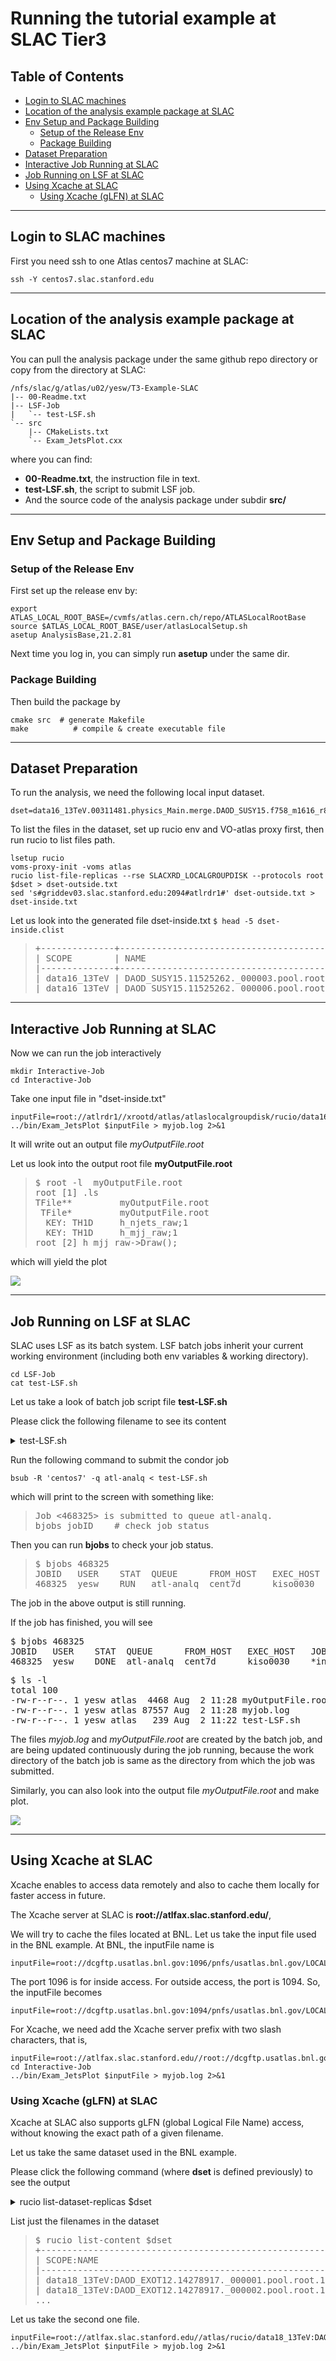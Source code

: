 # Running the tutorial example at SLAC Tier3

## Table of Contents

- [Login to SLAC machines](#login-to-slac-machines)
- [Location of the analysis example package at SLAC](#location-of-the-analysis-example-package-at-slac)
- [Env Setup and Package Building](#env-setup-and-package-building)
  - [Setup of the Release Env](#setup-of-the-release-env)
  - [Package Building](#package-building)
- [Dataset Preparation](#dataset-preparation)
- [Interactive Job Running at SLAC](#interactive-job-running-at-slac)
- [Job Running on LSF at SLAC](#job-running-on-lsf-at-slac)
- [Using Xcache at SLAC](#using-xcache-at-slac)
  - [Using Xcache (gLFN) at SLAC](#using-xcache-glfn-at-slac)

---

## Login to SLAC machines

First you need ssh to one Atlas centos7 machine at SLAC:

```shell
ssh -Y centos7.slac.stanford.edu
```

---

## Location of the analysis example package at SLAC

You can pull the analysis package under the same github repo directory or copy
from the directory at SLAC:

```
/nfs/slac/g/atlas/u02/yesw/T3-Example-SLAC
|-- 00-Readme.txt
|-- LSF-Job
|   `-- test-LSF.sh
`-- src
    |-- CMakeLists.txt
    `-- Exam_JetsPlot.cxx
```

where you can find:

- **00-Readme.txt**, the instruction file in text.
- **test-LSF.sh**, the script to submit LSF job.
- And the source code of the analysis package under subdir **src/**

---

## Env Setup and Package Building

### Setup of the Release Env

First set up the release env by:

```shell
export ATLAS_LOCAL_ROOT_BASE=/cvmfs/atlas.cern.ch/repo/ATLASLocalRootBase
source $ATLAS_LOCAL_ROOT_BASE/user/atlasLocalSetup.sh
asetup AnalysisBase,21.2.81
```

Next time you log in, you can simply run **asetup** under the same dir.

### Package Building

Then build the package by

```shell
cmake src  # generate Makefile
make          # compile & create executable file
```

---

## Dataset Preparation

To run the analysis, we need the following local input dataset.

```
dset=data16_13TeV.00311481.physics_Main.merge.DAOD_SUSY15.f758_m1616_r8669_p3185_tid11525262_00
```

To list the files in the dataset, set up rucio env and VO-atlas proxy first,
then run rucio to list files path.

```
lsetup rucio
voms-proxy-init -voms atlas
rucio list-file-replicas --rse SLACXRD_LOCALGROUPDISK --protocols root $dset > dset-outside.txt
sed 's#griddev03.slac.stanford.edu:2094#atlrdr1#' dset-outside.txt > dset-inside.txt
```

Let us look into the generated file dset-inside.txt
`$ head -5 dset-inside.clist`

<blockquote><pre>
+--------------+------------------------------------------+------------+-----------+---------------------------------------------------------------------------------------------------------------------------------------------------------------------+
| SCOPE        | NAME                                     | FILESIZE   | ADLER32   | RSE: REPLICA                                                                                                                                                        |
|--------------+------------------------------------------+------------+-----------+---------------------------------------------------------------------------------------------------------------------------------------------------------------------|
| data16_13TeV | DAOD_SUSY15.11525262._000003.pool.root.1 | 72.272 MB  | 9e258b16  | SLACXRD_LOCALGROUPDISK: root://atlrdr1//xrootd/atlas/atlaslocalgroupdisk/rucio/data16_13TeV/f9/bd/DAOD_SUSY15.11525262._000003.pool.root.1 |
| data16_13TeV | DAOD_SUSY15.11525262._000006.pool.root.1 | 70.782 MB  | a2844b00  | SLACXRD_LOCALGROUPDISK: root://atlrdr1//xrootd/atlas/atlaslocalgroupdisk/rucio/data16_13TeV/74/f9/DAOD_SUSY15.11525262._000006.pool.root.1 |
</pre></blockquote>

---

## Interactive Job Running at SLAC

Now we can run the job interactively

```shell
mkdir Interactive-Job
cd Interactive-Job
```

Take one input file in "dset-inside.txt"

```shell
inputFile=root://atlrdr1//xrootd/atlas/atlaslocalgroupdisk/rucio/data16_13TeV/f9/bd/DAOD_SUSY15.11525262._000003.pool.root.1
../bin/Exam_JetsPlot $inputFile > myjob.log 2>&1
```

It will write out an output file _myOutputFile.root_

Let us look into the output root file **myOutputFile.root**

<blockquote><pre>
$ root -l  myOutputFile.root
root [1] .ls
TFile**         myOutputFile.root
 TFile*         myOutputFile.root
  KEY: TH1D     h_njets_raw;1
  KEY: TH1D     h_mjj_raw;1
root [2] h_mjj_raw->Draw();
</pre></blockquote>
which will yield the plot

![](./plot-SLAC-interactive.png)

---

## Job Running on LSF at SLAC

SLAC uses LSF as its batch system. LSF batch jobs inherit your current working
environment (including both env variables & working directory).

```
cd LSF-Job
cat test-LSF.sh
```

Let us take a look of batch job script file **test-LSF.sh**

Please click the following filename to see its content

<details>

<summary>test-LSF.sh</summary>
<blockquote><pre>
# write both stdout and stderr into one log file
log=$PWD/myjob.log
exec &>$log

inputFile=root://atlrdr1//xrootd/atlas/atlaslocalgroupdisk/rucio/data16_13TeV/7f/94/DAOD_SUSY15.11525262.\_000021.pool.root.1

../bin/Exam_JetsPlot $inputFile

</pre></blockquote>
</details>

Run the following command to submit the condor job

```shell
bsub -R 'centos7' -q atl-analq < test-LSF.sh
```

which will print to the screen with something like:

<blockquote><pre>
Job <468325> is submitted to queue atl-analq.
bjobs jobID    # check job status
</pre></blockquote>

Then you can run **bjobs** to check your job status.

<blockquote><pre>
$ bjobs 468325
JOBID   USER    STAT  QUEUE      FROM_HOST   EXEC_HOST   JOB_NAME   SUBMIT_TIME
468325  yesw    RUN   atl-analq  cent7d      kiso0030    *inputFile Aug  2 11:28
</pre></blockquote>
The job in the above output is still running.

If the job has finished, you will see

</blockquote><pre>
$ bjobs 468325
JOBID   USER    STAT  QUEUE      FROM_HOST   EXEC_HOST   JOB_NAME   SUBMIT_TIME
468325  yesw    DONE  atl-analq  cent7d      kiso0030    *inputFile Aug  2 11:28
</pre></blockquote>

</blockquote><pre>
$ ls -l
total 100
-rw-r--r--. 1 yesw atlas  4468 Aug  2 11:28 myOutputFile.root
-rw-r--r--. 1 yesw atlas 87557 Aug  2 11:28 myjob.log
-rw-r--r--. 1 yesw atlas   239 Aug  2 11:22 test-LSF.sh
</pre></blockquote>

The files _myjob.log_ and _myOutputFile.root_ are created by the batch job, and
are being updated continuously during the job running, because the work
directory of the batch job is same as the directory from which the job was
submitted.

Similarly, you can also look into the output file _myOutputFile.root_ and make
plot.

![](./plot-SLAC-batch.png)

---

## Using Xcache at SLAC

Xcache enables to access data remotely and also to cache them locally for faster
access in future.

The Xcache server at SLAC is **root://atlfax.slac.stanford.edu/**,

We will try to cache the files located at BNL. Let us take the input file used
in the BNL example. At BNL, the inputFile name is

```
inputFile=root://dcgftp.usatlas.bnl.gov:1096/pnfs/usatlas.bnl.gov/LOCALGROUPDISK/rucio/data18_13TeV/da/ea/DAOD_EXOT12.14278917._000001.pool.root.1
```

The port 1096 is for inside access. For outside access, the port is 1094. So,
the inputFile becomes

```
inputFile=root://dcgftp.usatlas.bnl.gov:1094/pnfs/usatlas.bnl.gov/LOCALGROUPDISK/rucio/data18_13TeV/da/ea/DAOD_EXOT12.14278917._000001.pool.root.1
```

For Xcache, we need add the Xcache server prefix with two slash characters, that
is,

```
inputFile=root://atlfax.slac.stanford.edu//root://dcgftp.usatlas.bnl.gov:1094/pnfs/usatlas.bnl.gov/LOCALGROUPDISK/rucio/data18_13TeV/da/ea/DAOD_EXOT12.14278917._000001.pool.root.1
cd Interactive-Job
../bin/Exam_JetsPlot $inputFile > myjob.log 2>&1
```

### Using Xcache (gLFN) at SLAC

Xcache at SLAC also supports gLFN (global Logical File Name) access, without
knowing the exact path of a given filename.

Let us take the same dataset used in the BNL example.

Please click the following command (where **dset** is defined previously) to see
the output

<details>

<summary>rucio list-dataset-replicas $dset</summary>
<blockquote><pre>
DATASET: data18_13TeV:data18_13TeV.00348885.physics_Main.deriv.DAOD_EXOT12.f937_m1972_p3553_tid14278917_00
+-------------------------+---------+---------+
| RSE                     |   FOUND |   TOTAL |
|-------------------------+---------+---------|
| CERN-PROD_DATADISK      |      83 |      83 |
| GRIF-LPNHE_DATADISK     |      83 |      83 |
| BNL-OSG2_LOCALGROUPDISK |      83 |      83 |
| MAINZ_LOCALGROUPDISK    |      83 |      83 |
+-------------------------+---------+---------+
</pre></blockquote>
</details>

List just the filenames in the dataset

<blockquote><pre>
$ rucio list-content $dset
+-------------------------------------------------------+--------------+
| SCOPE:NAME                                            | [DID TYPE]   |
|-------------------------------------------------------+--------------|
| data18_13TeV:DAOD_EXOT12.14278917._000001.pool.root.1 | FILE         |
| data18_13TeV:DAOD_EXOT12.14278917._000002.pool.root.1 | FILE         |
...
</pre></blockquote>

Let us take the second one file.

```
inputFile=root://atlfax.slac.stanford.edu//atlas/rucio/data18_13TeV:DAOD_EXOT12.14278917._000002.pool.root.1
../bin/Exam_JetsPlot $inputFile > myjob.log 2>&1
```
